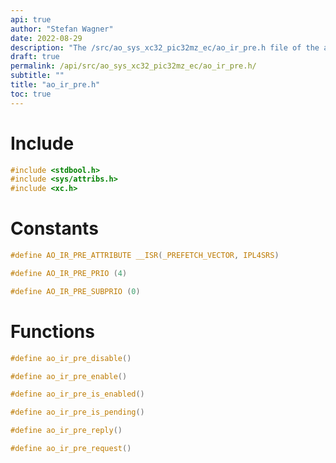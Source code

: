 ```yaml
---
api: true
author: "Stefan Wagner"
date: 2022-08-29
description: "The /src/ao_sys_xc32_pic32mz_ec/ao_ir_pre.h file of the ao real-time operating system."
draft: true
permalink: /api/src/ao_sys_xc32_pic32mz_ec/ao_ir_pre.h/
subtitle: ""
title: "ao_ir_pre.h"
toc: true
---
```


# Include

```c
#include <stdbool.h>
#include <sys/attribs.h>
#include <xc.h>
```

# Constants

```c
#define AO_IR_PRE_ATTRIBUTE __ISR(_PREFETCH_VECTOR, IPL4SRS)
```

```c
#define AO_IR_PRE_PRIO (4)
```

```c
#define AO_IR_PRE_SUBPRIO (0)
```

# Functions

```c
#define ao_ir_pre_disable()
```

```c
#define ao_ir_pre_enable()
```

```c
#define ao_ir_pre_is_enabled()
```

```c
#define ao_ir_pre_is_pending()
```

```c
#define ao_ir_pre_reply()
```

```c
#define ao_ir_pre_request()
```

